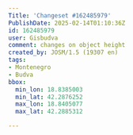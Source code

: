```yaml
---
Title: 'Changeset #162485979'
PublishDate: 2025-02-14T01:10:36Z
id: 162485979
user: Gisbudva
comment: changes on object height
created_by: JOSM/1.5 (19307 en)
tags:
- Montenegro
- Budva
bbox:
  min_lon: 18.8385003
  min_lat: 42.2876252
  max_lon: 18.8405077
  max_lat: 42.2885312

---
```

